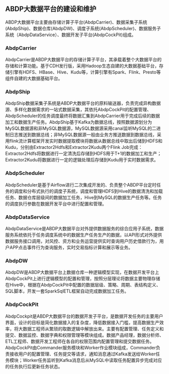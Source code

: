 ## ABDP大数据平台的建设和维护
ABDP大数据平台主要由存储计算子平台(AbdpCarrier)、数据采集子系统(AbdpShip)、数据仓库(AbdpDW)、调度子系统(AbdpScheduler)、数据服务子系统（AbdpDataService）、数据开发子平台(AbdpCockPit)组成。
### AbdpCarrier
AbdpCarrier是ABDP大数据平台的存储计算子平台，其承载着整个大数据平台的存储和计算功能。基于CDH发行版，采用Hadoop生态自建的大数据基础平台，存储引擎有HDFS、HBase、Hive、Kudu等，计算引擎有Spark、Flink、Presto等组件自建的大数据基础平台。
###	AbdpShip
AbdpShip数据采集子系统是ABDP大数据平台的原料输送器，负责完成异构数据源、多样化数据需求的一站式数据采集，其依托AbdpCockPit的配置管理、AbdpScheduler的任务调度最终将数据汇集到AbdpCarrier用于完成后续的数据加工和数据生产任务。AbdpShip基于Kafka为数据总线，按照数据源划分为MySQL数据源和非MySQL数据源，MySQL数据源采用canal监听MySQL的二进制日志推送到数据总线；非MySQL数据源一般由业务方推送数据到数据总线，采用flink流计算框架开发实时数据提取模块将数据从数据总线中取出后储到HDFS和Kudu，分别由Extractor2Hdfs和Extractor2Kudu两个Flink Job完成：Extractor2Hdfs将数据进行一定清洗后存储到HDFS用于T+1的数据加工和生产；Extractor2Kudu将数据进行一定的逻辑处理后存储到Kudu用于实时数据需求。
###	AbdpScheduler
AbdpScheduler是基于Airflow进行二次集成开发的、负责整个ABDP平台定时任务的调度和分布式执行的调度子系统，调度和管理HDFS到Hive的数据清洗和加载任务、数据仓库层级间的数据加工任务，Hive到MySQL的数据生产任务等。任务的调度执行参数在数据开发平台中进行配置和管理。
###	AbdpDataService 
AbdpDataService是ABDP大数据平台对外提供数据服务的综合应用子系统，数据服务系统依托于任务调度系统中的数据生产任务生产的数据，以API形式对外提供数据服务接口调用，对风控、资方和业务运营提供实时查询用户历史借款行为，用户APP点击事件行为查询服务，实时交易指标计算和展示等业务。
###	AbdpDW
AbdpDW是ABDP大数据平台上数据仓库一种逻辑模型实现，在数据开发平台上AbdpCockPit上进行逻辑模型的配置和管理，按照分层理论将数据主要物理存储在Hive中，根据在AbdpCockPit中配置的数据层级、策略、周期、表结构定义、SQL脚本，开发一套SparkSqlETL框架自动完成数据加工任务。
###	AbdpCockPit
AbdpCockpit是ABDP大数据平台的数据开发子平台，是数据开发任务的主要用户界面，设计的目标是简化数据接入的复杂度，降低数据接入门槛，提高数据生产效率，将大数据工程师从繁琐的取数逻辑中解放出来。主要有配置管理、任务定义和提交、数据监控、数据字典和权限管理等模块组成。数据产品经理，数据分析师、ETL工程师、数据开发工程师在各自的权限范围内配置管理和提交数据任务。AbdpCockPit由Commander服务模块和Worker作业模块组成，Commander负责接收用户的配置管理、任务提交等请求，通知消息通过Kafka发送给Worker任务模块；Worker任务监听到Kafka消息后从MySQL中读取任务配置异步完成对应的任务执行后更新任务状态。
